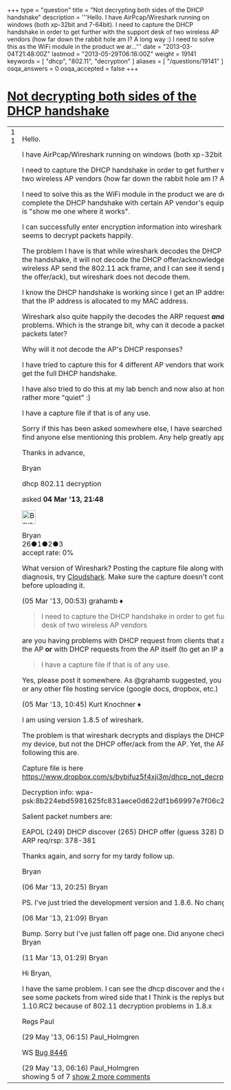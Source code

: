 +++
type = "question"
title = "Not decrypting both sides of the DHCP handshake"
description = '''Hello. I have AirPcap/Wireshark running on windows (both xp-32bit and 7-64bit). I need to capture the DHCP handshake in order to get further with the support desk of two wireless AP vendors (how far down the rabbit hole am I? A long way :) I need to solve this as the WiFi module in the product we ar...'''
date = "2013-03-04T21:48:00Z"
lastmod = "2013-05-29T06:16:00Z"
weight = 19141
keywords = [ "dhcp", "802.11", "decryption" ]
aliases = [ "/questions/19141" ]
osqa_answers = 0
osqa_accepted = false
+++

<div class="headNormal">

# [Not decrypting both sides of the DHCP handshake](/questions/19141/not-decrypting-both-sides-of-the-dhcp-handshake)

</div>

<div id="main-body">

<div id="askform">

<table id="question-table" style="width:100%;"><colgroup><col style="width: 50%" /><col style="width: 50%" /></colgroup><tbody><tr class="odd"><td style="width: 30px; vertical-align: top"><div class="vote-buttons"><span id="post-19141-upvote" class="ajax-command post-vote up" rel="nofollow" title="I like this post (click again to cancel)"> </span><div id="post-19141-score" class="post-score" title="current number of votes">1</div><span id="post-19141-downvote" class="ajax-command post-vote down" rel="nofollow" title="I dont like this post (click again to cancel)"> </span> <span id="favorite-mark" class="ajax-command favorite-mark" rel="nofollow" title="mark/unmark this question as favorite (click again to cancel)"> </span><div id="favorite-count" class="favorite-count">1</div></div></td><td><div id="item-right"><div class="question-body"><p>Hello.</p><p>I have AirPcap/Wireshark running on windows (both xp-32bit and 7-64bit).</p><p>I need to capture the DHCP handshake in order to get further with the support desk of two wireless AP vendors (how far down the rabbit hole am I? A long way :)</p><p>I need to solve this as the WiFi module in the product we are developing doesn't always complete the DHCP handshake with certain AP vendor's equipment, and their response is "show me one where it works".</p><p>I can successfully enter encryption information into wireshark and for the most part it seems to decrypt packets happily.</p><p>The problem I have is that while wireshark decodes the DHCP discover/request side of the handshake, it will not decode the DHCP offer/acknowledgement. I can see the wireless AP send the 802.11 ack frame, and I can see it send packets (which must be the offer/ack), but wireshark does not decode them.</p><p>I know the DHCP handshake is working since I get an IP address and can see on the AP that the IP address is allocated to my MAC address.</p><p>Wireshark also quite happily the decodes the ARP request <strong><em>and the reply</em></strong> without any problems. Which is the strange bit, why can it decode a packet received literally two packets later?</p><p>Why will it not decode the AP's DHCP responses?</p><p>I have tried to capture this for 4 different AP vendors that work, and in all cases I cannot get the full DHCP handshake.</p><p>I have also tried to do this at my lab bench and now also at home (where the "air" is rather more "quiet" :)</p><p>I have a capture file if that is of any use.</p><p>Sorry if this has been asked somewhere else, I have searched high and low, but cannot find anyone else mentioning this problem. Any help greatly appreciated.</p><p>Thanks in advance,</p><p>Bryan</p></div><div id="question-tags" class="tags-container tags"><span class="post-tag tag-link-dhcp" rel="tag" title="see questions tagged &#39;dhcp&#39;">dhcp</span> <span class="post-tag tag-link-802.11" rel="tag" title="see questions tagged &#39;802.11&#39;">802.11</span> <span class="post-tag tag-link-decryption" rel="tag" title="see questions tagged &#39;decryption&#39;">decryption</span></div><div id="question-controls" class="post-controls"></div><div class="post-update-info-container"><div class="post-update-info post-update-info-user"><p>asked <strong>04 Mar '13, 21:48</strong></p><img src="https://secure.gravatar.com/avatar/0178ce886f70c3371eebe6e7dd2cb3fd?s=32&amp;d=identicon&amp;r=g" class="gravatar" width="32" height="32" alt="Bryan&#39;s gravatar image" /><p><span>Bryan</span><br />
<span class="score" title="26 reputation points">26</span><span title="1 badges"><span class="badge1">●</span><span class="badgecount">1</span></span><span title="2 badges"><span class="silver">●</span><span class="badgecount">2</span></span><span title="3 badges"><span class="bronze">●</span><span class="badgecount">3</span></span><br />
<span class="accept_rate" title="Rate of the user&#39;s accepted answers">accept rate:</span> <span title="Bryan has no accepted answers">0%</span></p></div></div><div id="comments-container-19141" class="comments-container"><span id="19144"></span><div id="comment-19144" class="comment"><div id="post-19144-score" class="comment-score"></div><div class="comment-text"><p>What version of Wireshark? Posting the capture file along with the key would help diagnosis, try <a href="http://cloudhark.org">Cloudshark</a>. Make sure the capture doesn't contain anything sensitive before uploading it.</p></div><div id="comment-19144-info" class="comment-info"><span class="comment-age">(05 Mar '13, 00:53)</span> <span class="comment-user userinfo">grahamb ♦</span></div></div><span id="19159"></span><div id="comment-19159" class="comment"><div id="post-19159-score" class="comment-score"></div><div class="comment-text"><blockquote><p>I need to capture the DHCP handshake in order to get further with the support desk of two wireless AP vendors</p></blockquote><p>are you having problems with DHCP request from clients that are being sent through the AP <strong>or</strong> with DHCP requests from the AP itself (to get an IP address for the AP)?</p><blockquote><p>I have a capture file if that is of any use.</p></blockquote><p>Yes, please post it somewhere. As <span>@grahamb</span> suggested, you can use cloudshark.org or any other file hosting service (google docs, dropbox, etc.)</p></div><div id="comment-19159-info" class="comment-info"><span class="comment-age">(05 Mar '13, 10:45)</span> <span class="comment-user userinfo">Kurt Knochner ♦</span></div></div><span id="19260"></span><div id="comment-19260" class="comment"><div id="post-19260-score" class="comment-score"></div><div class="comment-text"><p>I am using version 1.8.5 of wireshark.</p><p>The problem is that wireshark decrypts and displays the DHCP discover/request from my device, but not the DHCP offer/ack from the AP. Yet, the ARP request and ARP reply following this are.</p><p>Capture file is here <a href="https://www.dropbox.com/s/bybifuz5f4xji3m/dhcp_not_decrpyted.pcapng">https://www.dropbox.com/s/bybifuz5f4xji3m/dhcp_not_decrpyted.pcapng</a></p><p>Decryption info: wpa-psk:8b224ebd5981625fc831aece0d622df1b69997e7f06c2c25a8c54e6dd8a54763</p><p>Salient packet numbers are:</p><p>EAPOL (249) DHCP discover (265) DHCP offer (guess 328) DHCP ack (guess 377) ARP req/rsp: 378-381</p><p>Thanks again, and sorry for my tardy follow up.</p><p>Bryan</p></div><div id="comment-19260-info" class="comment-info"><span class="comment-age">(06 Mar '13, 20:25)</span> <span class="comment-user userinfo">Bryan</span></div></div><span id="19261"></span><div id="comment-19261" class="comment"><div id="post-19261-score" class="comment-score"></div><div class="comment-text"><p>PS. I've just tried the development version and 1.8.6. No change.</p></div><div id="comment-19261-info" class="comment-info"><span class="comment-age">(06 Mar '13, 21:09)</span> <span class="comment-user userinfo">Bryan</span></div></div><span id="19349"></span><div id="comment-19349" class="comment"><div id="post-19349-score" class="comment-score"></div><div class="comment-text"><p>Bump. Sorry but I've just fallen off page one. Did anyone check my capture file? TIA Bryan</p></div><div id="comment-19349-info" class="comment-info"><span class="comment-age">(11 Mar '13, 01:29)</span> <span class="comment-user userinfo">Bryan</span></div></div><span id="21558"></span><div id="comment-21558" class="comment not_top_scorer"><div id="post-21558-score" class="comment-score"></div><div class="comment-text"><p>Hi Bryan,</p><p>I have the same problem. I can see the dhcp discover and the dhcp request. Also I can see some packets from wired side that I Think is the replys but it not readable. I run WS 1.10.RC2 because of 802.11 decryption problems in 1.8.x</p><p>Regs Paul</p></div><div id="comment-21558-info" class="comment-info"><span class="comment-age">(29 May '13, 06:15)</span> <span class="comment-user userinfo">Paul_Holmgren</span></div></div><span id="21559"></span><div id="comment-21559" class="comment not_top_scorer"><div id="post-21559-score" class="comment-score"></div><div class="comment-text"><p>WS <a href="https://bugs.wireshark.org/bugzilla/show_bug.cgi?id=8446">Bug 8446</a></p></div><div id="comment-21559-info" class="comment-info"><span class="comment-age">(29 May '13, 06:16)</span> <span class="comment-user userinfo">Paul_Holmgren</span></div></div></div><div id="comment-tools-19141" class="comment-tools"><span class="comments-showing"> showing 5 of 7 </span> <a href="#" class="show-all-comments-link">show 2 more comments</a></div><div class="clear"></div><div id="comment-19141-form-container" class="comment-form-container"></div><div class="clear"></div></div></td></tr></tbody></table>

</div>

</div>

